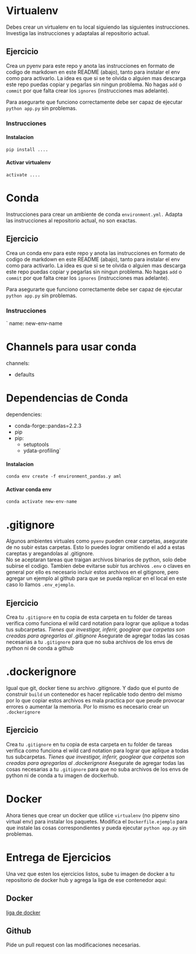 # Virtualenv

Debes crear un virtualenv en tu local siguiendo las siguientes instrucciones. Investiga las instrucciones y adaptalas al repositorio actual.

## Ejercicio

Crea un pyenv para este repo y anota las instrucciones en formato de codigo de markdown en este README (abajo), tanto para instalar el env como para activarlo. La idea es que si se te olvida o alguien mas descarga este repo puedas copiar y pegarlas sin ningun problema. No hagas `add` o `commit` por que falta crear los `ignores` (instrucciones mas adelante).

Para asegurarte que funciono correctamente debe ser capaz de ejecutar `python app.py` sin problemas.

### Instrucciones

#### Instalacion

`pip install ....`

#### Activar virtualenv

`activate .... `

# Conda

Instrucciones para crear un ambiente de conda `environment.yml.` Adapta las instrucciones al repositorio actual, no son exactas.

## Ejercicio

Crea un conda env para este repo y anota las instrucciones en formato de codigo de markdown en este README (abajo), tanto para instalar el env como para activarlo. La idea es que si se te olvida o alguien mas descarga este repo puedas copiar y pegarlas sin ningun problema. No hagas `add` o `commit` por que falta crear los `ignores` (instrucciones mas adelante).

Para asegurarte que funciono correctamente debe ser capaz de ejecutar `python app.py` sin problemas.

### Instrucciones

`
name: new-env-name

# Channels para usar conda

channels:

- defaults

# Dependencias de Conda

dependencies:

- conda-forge::pandas=2.2.3
- pip
- pip:
  - setuptools
  - ydata-profiling`

#### Instalacion

`conda env create -f environment_pandas.y
aml`

#### Activar conda env

`conda activate new-env-name`

# .gitignore

Algunos ambientes virtuales como `pyenv` pueden crear carpetas, asegurate de no subir estas carpetas. Esto lo puedes lograr omitiendo el add a estas careptas y aregandolas al .gitignore.  
No se aceptaran tareas que traigan archivos binarios de python, solo debe subirse el codigo. Tambien debe evitarse subir tus archivos `.env` o claves en general por ello es necesario incluir estos archivos en el gitignore, pero agregar un ejemplo al github para que se pueda replicar en el local en este caso lo llamos `.env_ejemplo`.

## Ejercicio

Crea tu `.gitignore` en tu copia de esta carpeta en tu folder de tareas verifica como funciona el wild card notation para lograr que aplique a todas tus subcarpetas.
_Tienes que investigar, inferir, googlear que carpetas son creadas para agregarlas al .gitignore_
Asegurate de agregar todas las cosas necesarias a tu `.gitignore` para que no suba archivos de los envs de python ni de conda a github

# .dockerignore

Igual que git, docker tiene su archivo .gitignore. Y dado que el punto de construir `build` un contenedor es hacer replicable todo dentro del mismo por lo que copiar estos archivos es mala practica por que peude provocar errores o aumentar la memoria. Por lo mismo es necesario crear un `.dockerignore`

## Ejercicio

Crea tu `.gitignore` en tu copia de esta carpeta en tu folder de tareas verifica como funciona el wild card notation para lograr que aplique a todas tus subcarpetas.
_Tienes que investigar, inferir, googlear que carpetas son creadas para agregarlas al .dockerignore_
Asegurate de agregar todas las cosas necesarias a tu `.gitignore` para que no suba archivos de los envs de python ni de conda a tu imagen de dockerhub.

# Docker

Ahora tienes que crear un docker que utilice `virtualenv` (no pipenv sino virtual env) para instalar los paquetes. Modifica el `Dockerfile.ejemplo` para que instale las cosas correspondientes y pueda ejecutar `python app.py` sin problemas.

# Entrega de Ejercicios

Una vez que esten los ejercicios listos, sube tu imagen de docker a tu repositorio de docker hub y agrega la liga de ese contenedor aqui:

## Docker

[liga de docker](https://hub.docker.com/repository/docker/nike2004/docker_repo_envs/general)

## Github

Pide un pull request con las modificaciones necesarias.
